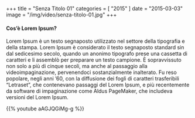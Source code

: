 +++
title = "Senza Titolo 01"
categories = [ "2015" ]
date = "2015-03-03"
image = "/img/video/senza-titolo-01.jpg"
+++

#### Cos’è Lorem Ipsum?

Lorem Ipsum è un testo segnaposto utilizzato nel settore della
tipografia e della stampa. Lorem Ipsum è considerato il testo
segnaposto standard sin dal sedicesimo secolo, quando un anonimo
tipografo prese una cassetta di caratteri e li assemblò per preparare
un testo campione. È sopravvissuto non solo a più di cinque secoli, ma
anche al passaggio alla videoimpaginazione, pervenendoci
sostanzialmente inalterato. Fu reso popolare, negli anni ’60, con la
diffusione dei fogli di caratteri trasferibili “Letraset”, che
contenevano passaggi del Lorem Ipsum, e più recentemente da software
di impaginazione come Aldus PageMaker, che includeva versioni del
Lorem Ipsum.

{{% youtube aAGJQGiMg-g %}}
